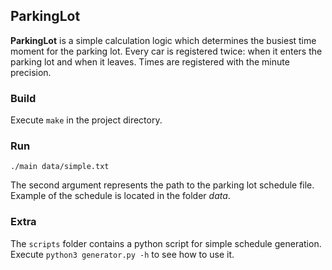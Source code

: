 ## ParkingLot
**ParkingLot** is a simple calculation logic which determines the busiest time moment for the parking lot. Every car is registered twice: when it enters the parking lot and when it leaves. Times are registered with the minute precision.

### Build
Execute `make` in the project directory.

### Run
`./main data/simple.txt`

The second argument represents the path to the parking lot schedule file. Example of the schedule is located in the folder *data*.

### Extra
The `scripts` folder contains a python script for simple schedule generation. Execute `python3 generator.py -h` to see how to use it.
